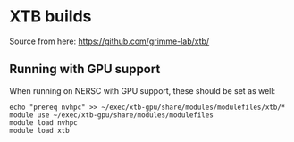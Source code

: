 # XTB builds

Source from here: 
https://github.com/grimme-lab/xtb/

## Running with GPU support
When running on NERSC with GPU support, these should be set as well:

```
echo "prereq nvhpc" >> ~/exec/xtb-gpu/share/modules/modulefiles/xtb/*
module use ~/exec/xtb-gpu/share/modules/modulefiles
module load nvhpc
module load xtb
```
